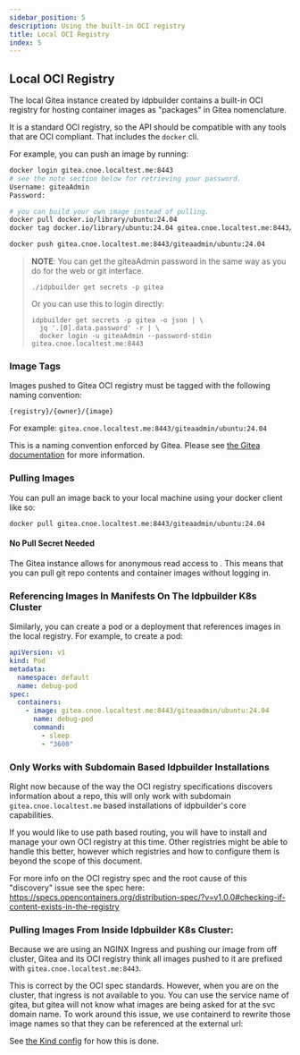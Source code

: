 ```yaml
---
sidebar_position: 5
description: Using the built-in OCI registry
title: Local OCI Registry
index: 5
---
```


## Local OCI Registry

The local Gitea instance created by idpbuilder contains a built-in OCI registry for hosting container images as "packages" in Gitea nomenclature.

It is a standard OCI registry, so the API should be compatible with any tools that are OCI compliant. That includes the `docker` cli.

For example, you can push an image by running:

```bash
docker login gitea.cnoe.localtest.me:8443                                          
# see the note section below for retrieving your password.
Username: giteaAdmin
Password: 

# you can build your own image instead of pulling.
docker pull docker.io/library/ubuntu:24.04 
docker tag docker.io/library/ubuntu:24.04 gitea.cnoe.localtest.me:8443/giteaadmin/ubuntu:24.04

docker push gitea.cnoe.localtest.me:8443/giteaadmin/ubuntu:24.04
```
> **NOTE**: You can get the giteaAdmin password in the same way as you do for the web or git interface.
> 
> `./idpbuilder get secrets -p gitea`
> 
> Or you can use this to login directly:
> ```
> idpbuilder get secrets -p gitea -o json | \
>   jq '.[0].data.password' -r | \
>   docker login -u giteaAdmin --password-stdin gitea.cnoe.localtest.me:8443
> ```

### Image Tags

Images pushed to Gitea OCI registry must be tagged with the following naming convention: 

```
{registry}/{owner}/{image}
```

For example: `gitea.cnoe.localtest.me:8443/giteaadmin/ubuntu:24.04`

This is a naming convention enforced by Gitea. Please see [the Gitea documentation](https://docs.gitea.com/usage/packages/container) for more information.


### Pulling Images

You can pull an image back to your local machine using your docker client like so:

```
docker pull gitea.cnoe.localtest.me:8443/giteaadmin/ubuntu:24.04
```
#### No Pull Secret Needed
The Gitea instance allows for anonymous read access to . This means that you can pull git repo contents and container images without logging in.


### Referencing Images In Manifests On The Idpbuilder K8s Cluster

Similarly, you can create a pod or a deployment that references images in the local registry. For example, to create a pod:

```yaml
apiVersion: v1
kind: Pod
metadata:
  namespace: default
  name: debug-pod
spec:
  containers:
    - image: gitea.cnoe.localtest.me:8443/giteaadmin/ubuntu:24.04
      name: debug-pod
      command:
        - sleep
        - "3600"
```

### Only Works with Subdomain Based Idpbuilder Installations
Right now because of the way the OCI registry specifications discovers information about a repo, this will only work with subdomain `gitea.cnoe.localtest.me`
based installations of idpbuilder's core capabilities.

If you would like to use path based routing, you will have to install and manage your own OCI registry at this time.
Other registries might be able to handle this better, however which registries and how to configure them is beyond the scope of this document.

For more info on the OCI registry spec and the root cause of this "discovery" issue see the spec here:
https://specs.opencontainers.org/distribution-spec/?v=v1.0.0#checking-if-content-exists-in-the-registry

### Pulling Images From Inside Idpbuilder K8s Cluster:

Because we are using an NGINX Ingress and pushing our image from off cluster,
Gitea and its OCI registry think all images pushed to it are prefixed with `gitea.cnoe.localtest.me:8443`.

This is correct by the OCI spec standards. However, when you are on the cluster, that ingress is not available to you.
You can use the service name of gitea, but gitea will not know what images are being asked for at the svc domain name. To work around this issue, we use containerd to rewrite those image names so that they can be referenced at the external url:

See [the Kind config](https://github.com/cnoe-io/idpbuilder/blob/main/pkg/kind/resources/kind.yaml.tmpl) for how this is done.
